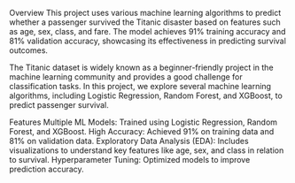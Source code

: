 Overview
This project uses various machine learning algorithms to predict whether a passenger survived the Titanic disaster based on features such as age, sex, class, and fare. The model achieves 91% training accuracy and 81% validation accuracy, showcasing its effectiveness in predicting survival outcomes.

The Titanic dataset is widely known as a beginner-friendly project in the machine learning community and provides a good challenge for classification tasks. In this project, we explore several machine learning algorithms, including Logistic Regression, Random Forest, and XGBoost, to predict passenger survival.

Features
Multiple ML Models: Trained using Logistic Regression, Random Forest, and XGBoost.
High Accuracy: Achieved 91% on training data and 81% on validation data.
Exploratory Data Analysis (EDA): Includes visualizations to understand key features like age, sex, and class in relation to survival.
Hyperparameter Tuning: Optimized models to improve prediction accuracy.


 
 
